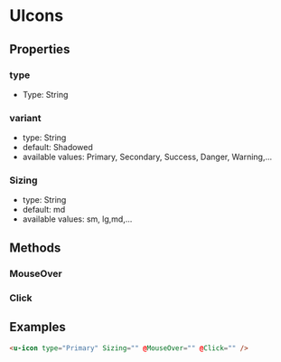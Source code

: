 # UIcons

## Properties

### type
* Type: String

### variant

* type: String
* default: Shadowed
* available values: Primary, Secondary, Success, Danger, Warning,...

### Sizing
* type: String
* default: md
* available values: sm, lg,md,...

## Methods

### MouseOver
### Click

## Examples

```html
<u-icon type="Primary" Sizing="" @MouseOver="" @Click="" />
```
